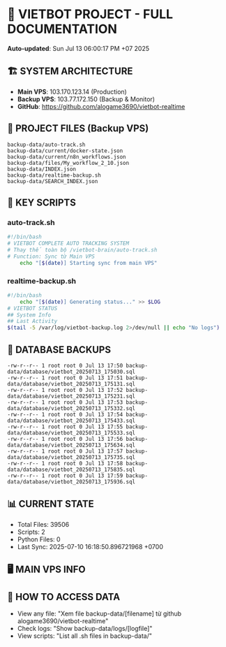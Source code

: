 # 🤖 VIETBOT PROJECT - FULL DOCUMENTATION
**Auto-updated**: Sun Jul 13 06:00:17 PM +07 2025

## 🏗️ SYSTEM ARCHITECTURE
- **Main VPS**: 103.170.123.14 (Production)
- **Backup VPS**: 103.77.172.150 (Backup & Monitor)
- **GitHub**: https://github.com/alogame3690/vietbot-realtime

## 📁 PROJECT FILES (Backup VPS)
```
backup-data/auto-track.sh
backup-data/current/docker-state.json
backup-data/current/n8n_workflows.json
backup-data/files/My_workflow_2_10.json
backup-data/INDEX.json
backup-data/realtime-backup.sh
backup-data/SEARCH_INDEX.json
```

## 🔧 KEY SCRIPTS
### auto-track.sh
```bash
#!/bin/bash
# VIETBOT COMPLETE AUTO TRACKING SYSTEM
# Thay thế toàn bộ /vietbot-brain/auto-track.sh
# Function: Sync từ Main VPS
    echo "[$(date)] Starting sync from main VPS"
```
### realtime-backup.sh
```bash
#!/bin/bash
    echo "[$(date)] Generating status..." >> $LOG
# VIETBOT STATUS
## System Info
## Last Activity
$(tail -5 /var/log/vietbot-backup.log 2>/dev/null || echo "No logs")
```

## 💾 DATABASE BACKUPS
```
-rw-r--r-- 1 root root 0 Jul 13 17:50 backup-data/database/vietbot_20250713_175030.sql
-rw-r--r-- 1 root root 0 Jul 13 17:51 backup-data/database/vietbot_20250713_175131.sql
-rw-r--r-- 1 root root 0 Jul 13 17:52 backup-data/database/vietbot_20250713_175231.sql
-rw-r--r-- 1 root root 0 Jul 13 17:53 backup-data/database/vietbot_20250713_175332.sql
-rw-r--r-- 1 root root 0 Jul 13 17:54 backup-data/database/vietbot_20250713_175433.sql
-rw-r--r-- 1 root root 0 Jul 13 17:55 backup-data/database/vietbot_20250713_175533.sql
-rw-r--r-- 1 root root 0 Jul 13 17:56 backup-data/database/vietbot_20250713_175634.sql
-rw-r--r-- 1 root root 0 Jul 13 17:57 backup-data/database/vietbot_20250713_175735.sql
-rw-r--r-- 1 root root 0 Jul 13 17:58 backup-data/database/vietbot_20250713_175835.sql
-rw-r--r-- 1 root root 0 Jul 13 17:59 backup-data/database/vietbot_20250713_175936.sql
```

## 📊 CURRENT STATE
- Total Files: 39506
- Scripts: 2
- Python Files: 0
- Last Sync: 2025-07-10 16:18:50.896721968 +0700

## 🖥️ MAIN VPS INFO


## 🚨 HOW TO ACCESS DATA
- View any file: "Xem file backup-data/[filename] từ github alogame3690/vietbot-realtime"
- Check logs: "Show backup-data/logs/[logfile]"
- View scripts: "List all .sh files in backup-data/"
